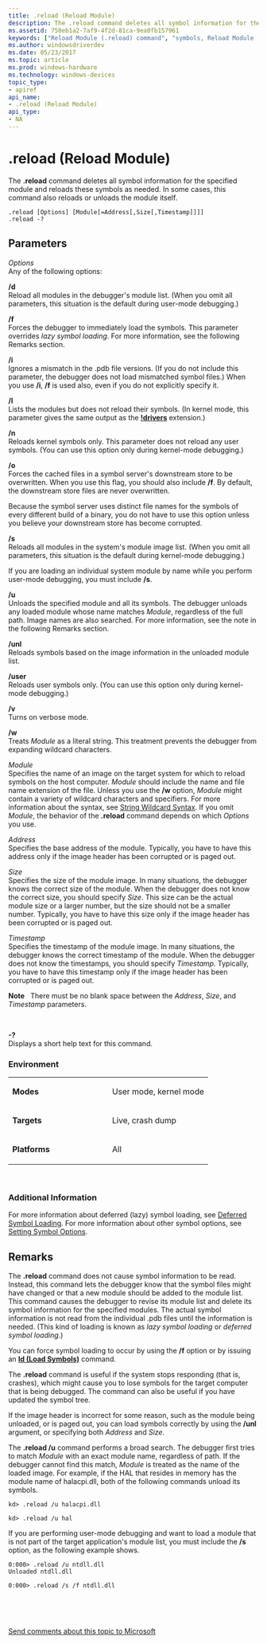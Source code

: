 ```yaml
---
title: .reload (Reload Module)
description: The .reload command deletes all symbol information for the specified module and reloads these symbols as needed. In some cases, this command also reloads or unloads the module itself.
ms.assetid: 750eb1a2-7af9-4f2d-81ca-9ea0fb157961
keywords: ["Reload Module (.reload) command", "symbols, Reload Module (.reload) command", ".reload (Reload Module) Windows Debugging"]
ms.author: windowsdriverdev
ms.date: 05/23/2017
ms.topic: article
ms.prod: windows-hardware
ms.technology: windows-devices
topic_type:
- apiref
api_name:
- .reload (Reload Module)
api_type:
- NA
---
```


# .reload (Reload Module)


The **.reload** command deletes all symbol information for the specified module and reloads these symbols as needed. In some cases, this command also reloads or unloads the module itself.

```
.reload [Options] [Module[=Address[,Size[,Timestamp]]]] 
.reload -?
```

## <span id="ddk_meta_reload_module_dbg"></span><span id="DDK_META_RELOAD_MODULE_DBG"></span>Parameters


<span id="_______Options______"></span><span id="_______options______"></span><span id="_______OPTIONS______"></span> *Options*   
Any of the following options:

<span id="_d"></span><span id="_D"></span>**/d**  
Reload all modules in the debugger's module list. (When you omit all parameters, this situation is the default during user-mode debugging.)

<span id="_f"></span><span id="_F"></span>**/f**  
Forces the debugger to immediately load the symbols. This parameter overrides *lazy symbol loading*. For more information, see the following Remarks section.

<span id="_i"></span><span id="_I"></span>**/i**  
Ignores a mismatch in the .pdb file versions. (If you do not include this parameter, the debugger does not load mismatched symbol files.) When you use **/i**, **/f** is used also, even if you do not explicitly specify it.

<span id="_l"></span><span id="_L"></span>**/l**  
Lists the modules but does not reload their symbols. (In kernel mode, this parameter gives the same output as the [**!drivers**](-drivers.md) extension.)

<span id="_n"></span><span id="_N"></span>**/n**  
Reloads kernel symbols only. This parameter does not reload any user symbols. (You can use this option only during kernel-mode debugging.)

<span id="_o"></span><span id="_O"></span>**/o**  
Forces the cached files in a symbol server's downstream store to be overwritten. When you use this flag, you should also include **/f**. By default, the downstream store files are never overwritten.

Because the symbol server uses distinct file names for the symbols of every different build of a binary, you do not have to use this option unless you believe your downstream store has become corrupted.

<span id="_s"></span><span id="_S"></span>**/s**  
Reloads all modules in the system's module image list. (When you omit all parameters, this situation is the default during kernel-mode debugging.)

If you are loading an individual system module by name while you perform user-mode debugging, you must include **/s**.

<span id="_u"></span><span id="_U"></span>**/u**  
Unloads the specified module and all its symbols. The debugger unloads any loaded module whose name matches *Module*, regardless of the full path. Image names are also searched. For more information, see the note in the following Remarks section.

<span id="_unl"></span><span id="_UNL"></span>**/unl**  
Reloads symbols based on the image information in the unloaded module list.

<span id="_user"></span><span id="_USER"></span>**/user**  
Reloads user symbols only. (You can use this option only during kernel-mode debugging.)

<span id="_v"></span><span id="_V"></span>**/v**  
Turns on verbose mode.

<span id="_w"></span><span id="_W"></span>**/w**  
Treats *Module* as a literal string. This treatment prevents the debugger from expanding wildcard characters.

<span id="_______Module______"></span><span id="_______module______"></span><span id="_______MODULE______"></span> *Module*   
Specifies the name of an image on the target system for which to reload symbols on the host computer. *Module* should include the name and file name extension of the file. Unless you use the **/w** option, *Module* might contain a variety of wildcard characters and specifiers. For more information about the syntax, see [String Wildcard Syntax](string-wildcard-syntax.md). If you omit *Module*, the behavior of the **.reload** command depends on which *Options* you use.

<span id="_______Address______"></span><span id="_______address______"></span><span id="_______ADDRESS______"></span> *Address*   
Specifies the base address of the module. Typically, you have to have this address only if the image header has been corrupted or is paged out.

<span id="_______Size______"></span><span id="_______size______"></span><span id="_______SIZE______"></span> *Size*   
Specifies the size of the module image. In many situations, the debugger knows the correct size of the module. When the debugger does not know the correct size, you should specify *Size*. This size can be the actual module size or a larger number, but the size should not be a smaller number. Typically, you have to have this size only if the image header has been corrupted or is paged out.

<span id="_______Timestamp______"></span><span id="_______timestamp______"></span><span id="_______TIMESTAMP______"></span> *Timestamp*   
Specifies the timestamp of the module image. In many situations, the debugger knows the correct timestamp of the module. When the debugger does not know the timestamps, you should specify *Timestamp*. Typically, you have to have this timestamp only if the image header has been corrupted or is paged out.

**Note**   There must be no blank space between the *Address*, *Size*, and *Timestamp* parameters.

 

<span id="_______-_______"></span> **-?**   
Displays a short help text for this command.

### <span id="Environment"></span><span id="environment"></span><span id="ENVIRONMENT"></span>Environment

<table>
<colgroup>
<col width="50%" />
<col width="50%" />
</colgroup>
<tbody>
<tr class="odd">
<td align="left"><p><strong>Modes</strong></p></td>
<td align="left"><p>User mode, kernel mode</p></td>
</tr>
<tr class="even">
<td align="left"><p><strong>Targets</strong></p></td>
<td align="left"><p>Live, crash dump</p></td>
</tr>
<tr class="odd">
<td align="left"><p><strong>Platforms</strong></p></td>
<td align="left"><p>All</p></td>
</tr>
</tbody>
</table>

 

### <span id="Additional_Information"></span><span id="additional_information"></span><span id="ADDITIONAL_INFORMATION"></span>Additional Information

For more information about deferred (lazy) symbol loading, see [Deferred Symbol Loading](deferred-symbol-loading.md). For more information about other symbol options, see [Setting Symbol Options](symbol-options.md).

Remarks
-------

The **.reload** command does not cause symbol information to be read. Instead, this command lets the debugger know that the symbol files might have changed or that a new module should be added to the module list. This command causes the debugger to revise its module list and delete its symbol information for the specified modules. The actual symbol information is not read from the individual .pdb files until the information is needed. (This kind of loading is known as *lazy symbol loading* or *deferred symbol loading*.)

You can force symbol loading to occur by using the **/f** option or by issuing an [**ld (Load Symbols)**](ld--load-symbols-.md) command.

The **.reload** command is useful if the system stops responding (that is, crashes), which might cause you to lose symbols for the target computer that is being debugged. The command can also be useful if you have updated the symbol tree.

If the image header is incorrect for some reason, such as the module being unloaded, or is paged out, you can load symbols correctly by using the **/unl** argument, or specifying both *Address* and *Size*.

The **.reload /u** command performs a broad search. The debugger first tries to match *Module* with an exact module name, regardless of path. If the debugger cannot find this match, *Module* is treated as the name of the loaded image. For example, if the HAL that resides in memory has the module name of halacpi.dll, both of the following commands unload its symbols.

```
kd> .reload /u halacpi.dll

kd> .reload /u hal
```

If you are performing user-mode debugging and want to load a module that is not part of the target application's module list, you must include the **/s** option, as the following example shows.

```
0:000> .reload /u ntdll.dll
Unloaded ntdll.dll

0:000> .reload /s /f ntdll.dll
```

 

 

[Send comments about this topic to Microsoft](mailto:wsddocfb@microsoft.com?subject=Documentation%20feedback%20[debugger\debugger]:%20.reload%20%28Reload%20Module%29%20%20RELEASE:%20%285/15/2017%29&body=%0A%0APRIVACY%20STATEMENT%0A%0AWe%20use%20your%20feedback%20to%20improve%20the%20documentation.%20We%20don't%20use%20your%20email%20address%20for%20any%20other%20purpose,%20and%20we'll%20remove%20your%20email%20address%20from%20our%20system%20after%20the%20issue%20that%20you're%20reporting%20is%20fixed.%20While%20we're%20working%20to%20fix%20this%20issue,%20we%20might%20send%20you%20an%20email%20message%20to%20ask%20for%20more%20info.%20Later,%20we%20might%20also%20send%20you%20an%20email%20message%20to%20let%20you%20know%20that%20we've%20addressed%20your%20feedback.%0A%0AFor%20more%20info%20about%20Microsoft's%20privacy%20policy,%20see%20http://privacy.microsoft.com/default.aspx. "Send comments about this topic to Microsoft")




